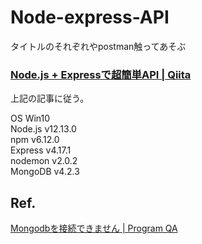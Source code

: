# Node-express-API
 タイトルのそれぞれやpostman触ってあそぶ

### [Node.js + Expressで超簡単API | Qiita](https://qiita.com/k-penguin-sato/items/5d0db0116843396946bd)
上記の記事に従う。
  
OS Win10  
Node.js v12.13.0  
npm v6.12.0  
Express v4.17.1  
nodemon v2.0.2  
MongoDB v4.2.3  

## Ref.
[Mongodbを接続できません | Program QA](https://ja.programqa.com/question/51338562/)
